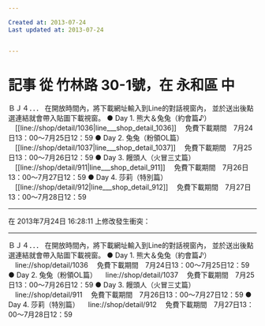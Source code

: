 ```yaml
---

Created at: 2013-07-24
Last updated at: 2013-07-24


---
```


# 記事 從 竹林路 30-1號，在 永和區 中


ＢＪ４．．．
在開放時間內，將下載網址輸入到Line的對話視窗內，
並於送出後點選連結就會帶入貼圖下載視窗。
● Day 1. 熊大＆兔兔（約會篇♪）
　[[line://shop/detail/1036|line___shop_detail_1036]]
　免費下載期間　7月24日13：00～7月25日12：59
● Day 2. 兔兔（粉領OL篇）
　[[line://shop/detail/1037|line___shop_detail_1037]]
　免費下載期間　7月25日13：00～7月26日12：59
● Day 3. 饅頭人（火冒三丈篇）
　[[line://shop/detail/911|line___shop_detail_911]]
　免費下載期間　7月26日13：00～7月27日12：59
● Day 4. 莎莉（特別篇）
　[[line://shop/detail/912|line___shop_detail_912]]
　免費下載期間　7月27日13：00～7月28日12：59

* * *

在 2013年7月24日 16:28:11 上修改發生衝突：

* * *

ＢＪ４．．．
在開放時間內，將下載網址輸入到Line的對話視窗內，
並於送出後點選連結就會帶入貼圖下載視窗。
● Day 1. 熊大＆兔兔（約會篇♪）
　line://shop/detail/1036
　免費下載期間　7月24日13：00～7月25日12：59
● Day 2. 兔兔（粉領OL篇）
　line://shop/detail/1037
　免費下載期間　7月25日13：00～7月26日12：59
● Day 3. 饅頭人（火冒三丈篇）
　line://shop/detail/911
　免費下載期間　7月26日13：00～7月27日12：59
● Day 4. 莎莉（特別篇）
　line://shop/detail/912
　免費下載期間　7月27日13：00～7月28日12：59

